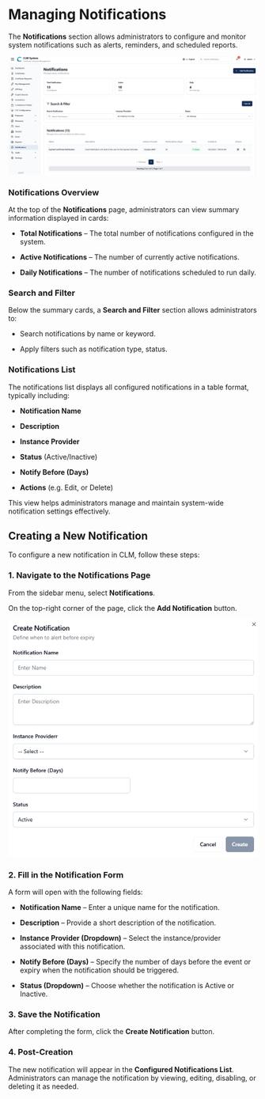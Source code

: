 # Managing Notifications

The **Notifications** section allows administrators to configure and monitor system notifications such as alerts, reminders, and scheduled reports.

![Notifications Page Overview](images/notifications_page_overview.png)

### Notifications Overview

At the top of the **Notifications** page, administrators can view summary information displayed in cards:

- **Total Notifications** – The total number of notifications configured in the system.
    
- **Active Notifications** – The number of currently active notifications.
    
- **Daily Notifications** – The number of notifications scheduled to run daily.
    

### Search and Filter

Below the summary cards, a **Search and Filter** section allows administrators to:

- Search notifications by name or keyword.
    
- Apply filters such as notification type, status.
    

### Notifications List

The notifications list displays all configured notifications in a table format, typically including:

- **Notification Name**
    
- **Description**
    
- **Instance Provider**
    
- **Status** (Active/Inactive)
    
- **Notify Before (Days)**
    
- **Actions** (e.g. Edit, or Delete)
    

This view helps administrators manage and maintain system-wide notification settings effectively.

## Creating a New Notification

To configure a new notification in CLM, follow these steps:

### 1. Navigate to the Notifications Page

From the sidebar menu, select **Notifications**.

On the top-right corner of the page, click the **Add Notification** button.

![Notifications Dashboard](images/notifications_dashboard_Add.png)
### 2. Fill in the Notification Form

A form will open with the following fields:

- **Notification Name** – Enter a unique name for the notification.
    
- **Description** – Provide a short description of the notification.
    
- **Instance Provider (Dropdown)** – Select the instance/provider associated with this notification.
    
- **Notify Before (Days)** – Specify the number of days before the event or expiry when the notification should be triggered.
    
- **Status (Dropdown)** – Choose whether the notification is Active or Inactive.
    

### 3. Save the Notification

After completing the form, click the **Create Notification** button.

### 4. Post-Creation

The new notification will appear in the **Configured Notifications List**.  
Administrators can manage the notification by viewing, editing, disabling, or deleting it as needed.




































